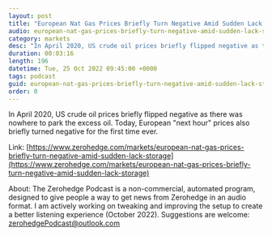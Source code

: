 ```yaml
---
layout: post
title: "European Nat Gas Prices Briefly Turn Negative Amid Sudden Lack Of Storage"
audio: european-nat-gas-prices-briefly-turn-negative-amid-sudden-lack-storage-0
category: markets
desc: "In April 2020, US crude oil prices briefly flipped negative as there was nowhere to park the excess oil. Today, European &quot;next hour&quot; prices also briefly turned negative for the first time ever."
duration: 00:03:16
length: 196
datetime: Tue, 25 Oct 2022 09:45:00 +0000
tags: podcast
guid: european-nat-gas-prices-briefly-turn-negative-amid-sudden-lack-storage-0
order: 0
---
```

In April 2020, US crude oil prices briefly flipped negative as there was nowhere to park the excess oil. Today, European &quot;next hour&quot; prices also briefly turned negative for the first time ever.

Link: [https://www.zerohedge.com/markets/european-nat-gas-prices-briefly-turn-negative-amid-sudden-lack-storage](https://www.zerohedge.com/markets/european-nat-gas-prices-briefly-turn-negative-amid-sudden-lack-storage)

About: The Zerohedge Podcast is a non-commercial, automated program, designed to give people a way to get news from Zerohedge in an audio format.  I am actively working on tweaking and improving the setup to create a better listening experience (October 2022).  Suggestions are welcome: [zerohedgePodcast@outlook.com](mailto:zerohedgePodcast@outlook.com)